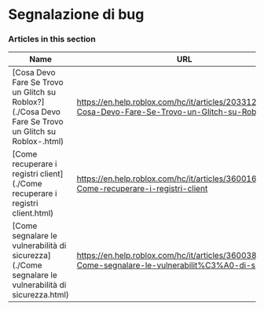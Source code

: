 # Segnalazione di bug  
### Articles in this section
Name|URL
-|-
[Cosa Devo Fare Se Trovo un Glitch su Roblox?](./Cosa Devo Fare Se Trovo un Glitch su Roblox-.html) |https://en.help.roblox.com/hc/it/articles/203312900-Cosa-Devo-Fare-Se-Trovo-un-Glitch-su-Roblox
[Come recuperare i registri client](./Come recuperare i registri client.html) |https://en.help.roblox.com/hc/it/articles/360016022492-Come-recuperare-i-registri-client
[Come segnalare le vulnerabilità di sicurezza](./Come segnalare le vulnerabilità di sicurezza.html) |https://en.help.roblox.com/hc/it/articles/360038516512-Come-segnalare-le-vulnerabilit%C3%A0-di-sicurezza